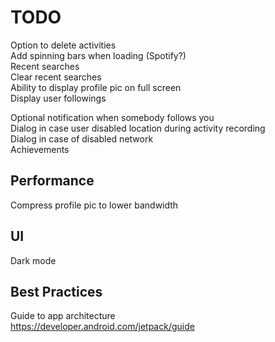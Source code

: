 # TODO

Option to delete activities  
Add spinning bars when loading (Spotify?)  
Recent searches  
Clear recent searches  
Ability to display profile pic on full screen  
Display user followings

Optional notification when somebody follows you  
Dialog in case user disabled location during activity recording  
Dialog in case of disabled network  
Achievements

## Performance

Compress profile pic to lower bandwidth

## UI

Dark mode

## Best Practices

Guide to app architecture  
https://developer.android.com/jetpack/guide
